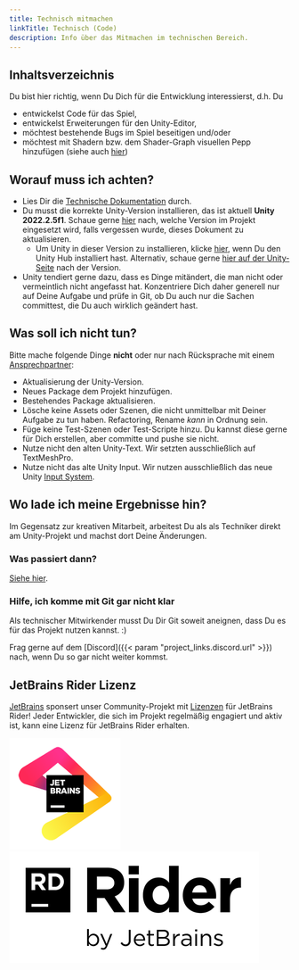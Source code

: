 ```yaml
---
title: Technisch mitmachen
linkTitle: Technisch (Code)
description: Info über das Mitmachen im technischen Bereich.
---
```


## Inhaltsverzeichnis

Du bist hier richtig, wenn Du Dich für die Entwicklung interessierst, d.h. Du

* entwickelst Code für das Spiel,
* entwickelst Erweiterungen für den Unity-Editor,
* möchtest bestehende Bugs im Spiel beseitigen und/oder
* möchtest mit Shadern bzw. dem Shader-Graph visuellen Pepp hinzufügen (siehe auch [hier](../visual/))

## Worauf muss ich achten?

* Lies Dir die [Technische Dokumentation](../../docs-technical/) durch.
* Du musst die korrekte Unity-Version installieren, das ist aktuell **Unity 2022.2.5f1**. Schaue gerne [hier](https://github.com/boundfoxstudios/community-project/tree/develop/CommunityProject/ProjectSettings/ProjectVersion.txt) nach, welche Version im Projekt eingesetzt wird, falls vergessen wurde, dieses Dokument zu aktualisieren. 
  * Um Unity in dieser Version zu installieren, klicke [hier](unityhub://2022.2.5f1/551d45108343), wenn Du den Unity Hub installiert hast. 
    Alternativ, schaue gerne [hier auf der Unity-Seite](https://unity3d.com/get-unity/download/archive) nach der Version.
* Unity tendiert gerne dazu, dass es Dinge mitändert, die man nicht oder vermeintlich nicht angefasst hat.
  Konzentriere Dich daher generell nur auf Deine Aufgabe und prüfe in Git, ob Du auch nur die Sachen committest, die Du auch wirklich geändert hast.

## Was soll ich nicht tun?

Bitte mache folgende Dinge **nicht** oder nur nach Rücksprache mit einem [Ansprechpartner](https://github.com/boundfoxstudios/community-project/#ansprechpartner):

* Aktualisierung der Unity-Version.
* Neues Package dem Projekt hinzufügen.
* Bestehendes Package aktualisieren.
* Lösche keine Assets oder Szenen, die nicht unmittelbar mit Deiner Aufgabe zu tun haben. Refactoring, Rename _kann_ in Ordnung sein.
* Füge keine Test-Szenen oder Test-Scripte hinzu. Du kannst diese gerne für Dich erstellen, aber committe und pushe sie nicht.
* Nutze nicht den alten Unity-Text. Wir setzten ausschließlich auf TextMeshPro.
* Nutze nicht das alte Unity Input. Wir nutzen ausschließlich das neue Unity [Input System](https://www.youtube.com/playlist?list=PLxVAs8AY4TgdZTkklVi739QeL-YTYU8in).

## Wo lade ich meine Ergebnisse hin?

Im Gegensatz zur kreativen Mitarbeit, arbeitest Du als als Techniker direkt am Unity-Projekt und machst dort Deine Änderungen.

### Was passiert dann?

[Siehe hier](../#ich-habe-eine-aufgabe-fertig-was-mache-ich-damit).

### Hilfe, ich komme mit Git gar nicht klar

Als technischer Mitwirkender musst Du Dir Git soweit aneignen, dass Du es für das Projekt nutzen kannst. :)

Frag gerne auf dem [Discord]({{< param "project_links.discord.url" >}}) nach, wenn Du so gar nicht weiter kommst. 

## JetBrains Rider Lizenz

[JetBrains](https://jetbrains.com) sponsert unser Community-Projekt mit [Lizenzen](https://jb.gg/OpenSourceSupport) für JetBrains Rider!
Jeder Entwickler, die sich im Projekt regelmäßig engagiert und aktiv ist, kann eine Lizenz für JetBrains Rider erhalten.

![JetBrains](../assets/jb_beam.png)
![JetBrains Rider](../assets/Rider.png)